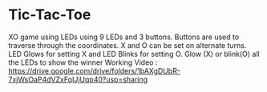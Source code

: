 # Tic-Tac-Toe
XO game using LEDs using 9 LEDs and 3 buttons.
Buttons are used to traverse through the coordinates. 
X and O can be set on alternate turns.
LED Glows for setting X and LED Blinks for setting O.
Glow (X) or blink(O) all the LEDs to show the winner
Working Video : https://drive.google.com/drive/folders/1bAXgDUbR-7xjWsOaP4dVZxFqIJjUqp40?usp=sharing

